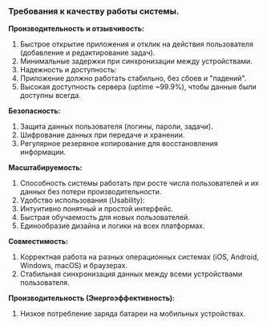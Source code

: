 ### Требования к качеству работы системы.
**Производительность и отзывчивость:**
1. Быстрое открытие приложения и отклик на действия пользователя (добавление и редактирование задач).
2. Минимальные задержки при синхронизации между устройствами.
3. Надежность и доступность:
4. Приложение должно работать стабильно, без сбоев и "падений".
5. Высокая доступность сервера (uptime ~99.9%), чтобы данные были доступны всегда.

**Безопасность:**
1. Защита данных пользователя (логины, пароли, задачи).
2. Шифрование данных при передаче и хранении.
3. Регулярное резервное копирование для восстановления информации.

**Масштабируемость:**
1. Способность системы работать при росте числа пользователей и их данных без потери производительности.
2. Удобство использования (Usability):
3. Интуитивно понятный и простой интерфейс.
4. Быстрая обучаемость для новых пользователей.
5. Единообразие дизайна и логики на всех платформах.

**Совместимость:**
1. Корректная работа на разных операционных системах (iOS, Android, Windows, macOS) и браузерах.
2. Стабильная синхронизация данных между всеми устройствами пользователя.

**Производительность (Энергоэффективность):**
1. Низкое потребление заряда батареи на мобильных устройствах.